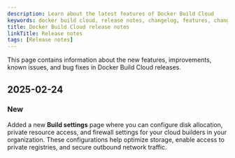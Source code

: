 ```yaml
---
description: Learn about the latest features of Docker Build Cloud
keywords: docker build cloud, release notes, changelog, features, changes, delta, new, releases
title: Docker Build Cloud release notes
linkTitle: Release notes
tags: [Release notes]
---
```


This page contains information about the new features, improvements, known
issues, and bug fixes in Docker Build Cloud releases. 

## 2025-02-24

### New

Added a new **Build settings** page where you can configure disk allocation, private resource access, and firewall settings for your cloud builders in your organization. These configurations help optimize storage, enable access to private registries, and secure outbound network traffic.